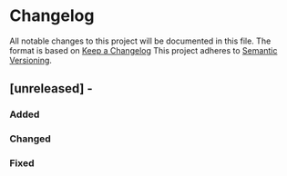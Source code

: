 
# Changelog

All notable changes to this project will be documented in this file.
The format is based on [Keep a Changelog](http://keepachangelog.com/)
This project adheres to [Semantic Versioning](http://semver.org/).

## [unreleased] -

### Added

### Changed

### Fixed


